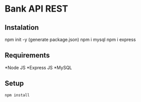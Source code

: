 # Bank API REST

## Instalation
npm init -y (generate package.json)
npm i mysql 
npm i express

## Requirements

*Node JS
*Express JS
*MySQL

## Setup

```bash
npm install
```